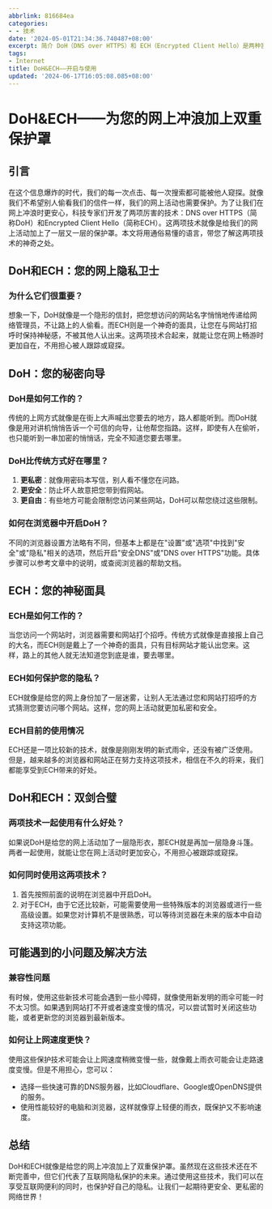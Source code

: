 ```yaml
---
abbrlink: 816684ea
categories:
- - 技术
date: '2024-05-01T21:34:36.740487+08:00'
excerpt: 简介 DoH（DNS over HTTPS）和 ECH（Encrypted Client Hello）是两种旨在增强网络通信隐私和安全性的新技术。它们通过加密某些易受攻击的通信部分，使得第三方更难以窃听或篡改网络流量。 DoH（DNS over HTTPS） 传统的 DNS 查询是以明文形式发送的，这意味着任何在网络路径上的人都可以看到您正在访问哪些域名。DoH 通过将 DNS 查询封装在加密的 HTTPS 连接中来解决这个问题。这样，网络上的其他人就无法轻易地监视您的 DNS 查询。 在系统中配置 DoH  Android：在&quot;设置&quot;&gt;&quot;网络和互联网&quot;&gt;&quot;私人 DNS&quot;中，选择一个支持 DoH 的提供商（如 Cloudflare 的 1dot1dot1dot1.cloudflare-dns.com）。 iOS：目前，iOS 尚未内置对 DoH 的支持。但您可以使用支持 DoH 的第三方 DNS 应用程序，如 DNSCloak 或 Cloudflare 1.1.1.1。 Windows：在&quot;设置&quot;&gt;&quot;网络和 Internet&quot;&gt;&quot;状态&quot;&gt;&quot;更改适配器选项&quot;中，右键单击您的网络连接并选择&quot;属性&quot;。选择&quot;Internet 协议版本 4 (TCP/IPv4)&quot;，单击&quot;属性&quot;，然后单击&quot;使用以下 DNS 服务器地址&quot;。输入支持 DoH 的 DNS 服务器的 IP 地址（如 Cloudflare 的 1.1.1.1 和 1.0.0.1）。  在 Firefox 中配置 DoH  在地址栏中输入 about:preferences#general 并按回车键。 滚动到&quot;网络设置&quot;部分，单击&quot;设置&quot;。 选择&quot;启用基于 HTTPS 的 DNS&quot;，然后选择一个提供商或输入自定义的 DoH 解析器 URL。  ECH（Encrypted Client Hello） ECH 是 TLS 1.3 的一个扩展，旨在加密 ClientHello 消息中的某些字段，特别是 SNI（Server Name Indication）字段。SNI 用于指示客户端想要连接的目标服务器的域名。 在 Firefox 中启用 ECH  在地址栏中输入 about:config 并按回车键。 搜索 network.dns.echconfig.enabled，双击将其值设置为 true。  请注意，ECH 仍处于试验阶段，并非所有网站都支持。 
tags:
- Internet
title: DoH&ECH——开启与使用
updated: '2024-06-17T16:05:08.085+08:00'
---
```

# DoH&ECH——为您的网上冲浪加上双重保护罩

## 引言

在这个信息爆炸的时代，我们的每一次点击、每一次搜索都可能被他人窥探。就像我们不希望别人偷看我们的信件一样，我们的网上活动也需要保护。为了让我们在网上冲浪时更安心，科技专家们开发了两项厉害的技术：DNS over HTTPS（简称DoH）和Encrypted Client Hello（简称ECH）。这两项技术就像是给我们的网上活动加上了一层又一层的保护罩。本文将用通俗易懂的语言，带您了解这两项技术的神奇之处。

## DoH和ECH：您的网上隐私卫士

### 为什么它们很重要？

想象一下，DoH就像是一个隐形的信封，把您想访问的网站名字悄悄地传递给网络管理员，不让路上的人偷看。而ECH则是一个神奇的面具，让您在与网站打招呼时保持神秘感，不被其他人认出来。这两项技术合起来，就能让您在网上畅游时更加自在，不用担心被人跟踪或窥探。

## DoH：您的秘密向导

### DoH是如何工作的？

传统的上网方式就像是在街上大声喊出您要去的地方，路人都能听到。而DoH就像是用对讲机悄悄告诉一个可信的向导，让他帮您指路。这样，即使有人在偷听，也只能听到一串加密的悄悄话，完全不知道您要去哪里。

### DoH比传统方式好在哪里？

1. **更私密**：就像用密码本写信，别人看不懂您在问路。
2. **更安全**：防止坏人故意把您带到假网站。
3. **更自由**：有些地方可能会限制您访问某些网站，DoH可以帮您绕过这些限制。

### 如何在浏览器中开启DoH？

不同的浏览器设置方法略有不同，但基本上都是在"设置"或"选项"中找到"安全"或"隐私"相关的选项，然后开启"安全DNS"或"DNS over HTTPS"功能。具体步骤可以参考文章中的说明，或查阅浏览器的帮助文档。

## ECH：您的神秘面具

### ECH是如何工作的？

当您访问一个网站时，浏览器需要和网站打个招呼。传统方式就像是直接报上自己的大名，而ECH则是戴上了一个神奇的面具，只有目标网站才能认出您来。这样，路上的其他人就无法知道您到底是谁，要去哪里。

### ECH如何保护您的隐私？

ECH就像是给您的网上身份加了一层迷雾，让别人无法通过您和网站打招呼的方式猜测您要访问哪个网站。这样，您的网上活动就更加私密和安全。

### ECH目前的使用情况

ECH还是一项比较新的技术，就像是刚刚发明的新式雨伞，还没有被广泛使用。但是，越来越多的浏览器和网站正在努力支持这项技术，相信在不久的将来，我们都能享受到ECH带来的好处。

## DoH和ECH：双剑合璧

### 两项技术一起使用有什么好处？

如果说DoH是给您的网上活动加了一层隐形衣，那ECH就是再加一层隐身斗篷。两者一起使用，就能让您在网上活动时更加安心，不用担心被跟踪或窥探。

### 如何同时使用这两项技术？

1. 首先按照前面的说明在浏览器中开启DoH。
2. 对于ECH，由于它还比较新，可能需要使用一些特殊版本的浏览器或进行一些高级设置。如果您对计算机不是很熟悉，可以等待浏览器在未来的版本中自动支持这项功能。

## 可能遇到的小问题及解决方法

### 兼容性问题

有时候，使用这些新技术可能会遇到一些小障碍，就像使用新发明的雨伞可能一时不太习惯。如果遇到网站打不开或者速度变慢的情况，可以尝试暂时关闭这些功能，或者更新您的浏览器到最新版本。

### 如何让上网速度更快？

使用这些保护技术可能会让上网速度稍微变慢一些，就像戴上雨衣可能会让走路速度变慢。但是不用担心，您可以：

- 选择一些快速可靠的DNS服务器，比如Cloudflare、Google或OpenDNS提供的服务。
- 使用性能较好的电脑和浏览器，这样就像穿上轻便的雨衣，既保护又不影响速度。

## 总结

DoH和ECH就像是给您的网上冲浪加上了双重保护罩。虽然现在这些技术还在不断完善中，但它们代表了互联网隐私保护的未来。通过使用这些技术，我们可以在享受互联网便利的同时，也保护好自己的隐私。让我们一起期待更安全、更私密的网络世界！
